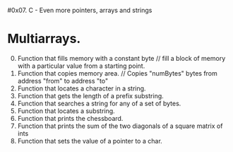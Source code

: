 #0x07. C - Even more pointers, arrays and strings
# Multiarrays.
0. Function that fills memory with a constant byte
// fill a block of memory with a particular value from a starting point.
1. Function that copies memory area.
// Copies "numBytes" bytes from address "from" to address "to"
2. Function that locates a character in a string.
3. Function that gets the length of a prefix substring.
4. Function that searches a string for any of a set of bytes.
5. Function that locates a substring.
6. Function that prints the chessboard.
7. Function that prints the sum of the two diagonals of a square matrix of ints
8. Function that sets the value of a pointer to a char.
